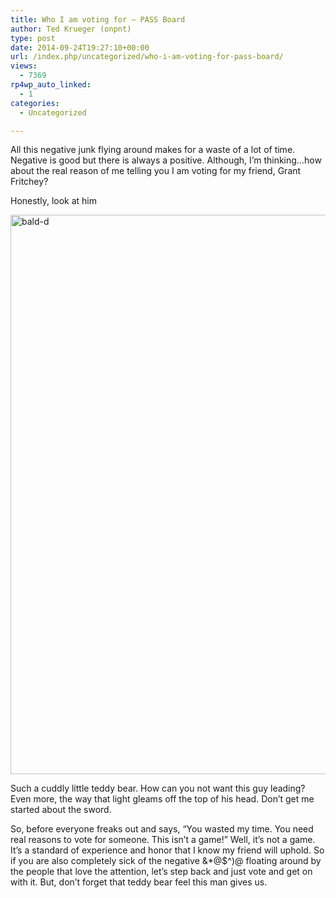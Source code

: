 ```yaml
---
title: Who I am voting for – PASS Board
author: Ted Krueger (onpnt)
type: post
date: 2014-09-24T19:27:10+00:00
url: /index.php/uncategorized/who-i-am-voting-for-pass-board/
views:
  - 7369
rp4wp_auto_linked:
  - 1
categories:
  - Uncategorized

---
```

All this negative junk flying around makes for a waste of a lot of time. Negative is good but there is always a positive. Although, I&#8217;m thinking&#8230;how about the real reason of me telling you I am voting for my friend, Grant Fritchey?

Honestly, look at him

[<img src="/wp-content/uploads/2014/09/bald-d.jpg" alt="bald-d" width="902" height="895" class="alignnone size-full wp-image-2990" srcset="/wp-content/uploads/2014/09/bald-d.jpg 902w, /wp-content/uploads/2014/09/bald-d-150x150.jpg 150w, /wp-content/uploads/2014/09/bald-d-300x297.jpg 300w" sizes="(max-width: 902px) 100vw, 902px" />][1]

Such a cuddly little teddy bear. How can you not want this guy leading? Even more, the way that light gleams off the top of his head. Don&#8217;t get me started about the sword. 

So, before everyone freaks out and says, &#8220;You wasted my time. You need real reasons to vote for someone. This isn&#8217;t a game!&#8221; Well, it&#8217;s not a game. It&#8217;s a standard of experience and honor that I know my friend will uphold. So if you are also completely sick of the negative &*@$^)@ floating around by the people that love the attention, let&#8217;s step back and just vote and get on with it. But, don&#8217;t forget that teddy bear feel this man gives us.

 [1]: /wp-content/uploads/2014/09/bald-d.jpg